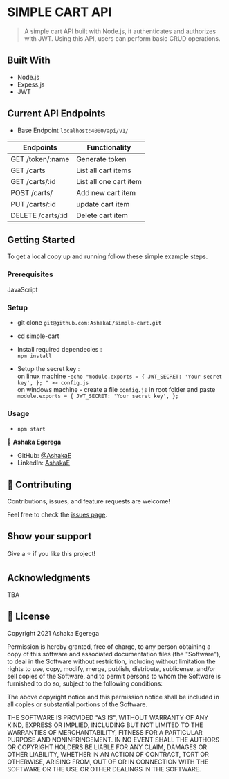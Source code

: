 # SIMPLE CART API

> A simple cart API built with Node.js, it authenticates and authorizes with JWT. Using this API, users can perform basic CRUD operations.

## Built With

- Node.js
- Expess.js
- JWT

## Current API Endpoints

- Base Endpoint `localhost:4000/api/v1/`

| Endpoints         | Functionality          |
| ----------------- | ---------------------- |
| GET /token/:name  | Generate token         |
| GET /carts        | List all cart items    |
| GET /carts/:id    | List all one cart item |
| POST /carts/      | Add new cart item      |
| PUT /carts/:id    | update cart item       |
| DELETE /carts/:id | Delete cart item       |

## Getting Started

To get a local copy up and running follow these simple example steps.

### Prerequisites

JavaScript

### Setup

- git clone `git@github.com:AshakaE/simple-cart.git`
- cd simple-cart

- Install required dependecies :<br>
  `npm install`

- Setup the secret key :<br>
  on linux machine -`echo "module.exports = { JWT_SECRET: 'Your secret key', }; " >> config.js`<br>
  on windows machine - create a file `config.js` in root folder and paste `module.exports = { JWT_SECRET: 'Your secret key', };` <br>

### Usage

- `npm start`<br>

👤 **Ashaka Egerega**

- GitHub: [@AshakaE](https://www.github.com/AshakaE/)
- LinkedIn: [AshakaE](https://www.linkedin.com/in/AshakaE/)

## 🤝 Contributing

Contributions, issues, and feature requests are welcome!

Feel free to check the [issues page](https://github.com/AshakaE/simple-cart/issues).

## Show your support

Give a ⭐️ if you like this project!

## Acknowledgments

TBA

## 📝 License

Copyright 2021 Ashaka Egerega

Permission is hereby granted, free of charge, to any person obtaining a copy of this software and associated documentation files (the "Software"), to deal in the Software without restriction, including without limitation the rights to use, copy, modify, merge, publish, distribute, sublicense, and/or sell copies of the Software, and to permit persons to whom the Software is furnished to do so, subject to the following conditions:

The above copyright notice and this permission notice shall be included in all copies or substantial portions of the Software.

THE SOFTWARE IS PROVIDED "AS IS", WITHOUT WARRANTY OF ANY KIND, EXPRESS OR IMPLIED, INCLUDING BUT NOT LIMITED TO THE WARRANTIES OF MERCHANTABILITY, FITNESS FOR A PARTICULAR PURPOSE AND NONINFRINGEMENT. IN NO EVENT SHALL THE AUTHORS OR COPYRIGHT HOLDERS BE LIABLE FOR ANY CLAIM, DAMAGES OR OTHER LIABILITY, WHETHER IN AN ACTION OF CONTRACT, TORT OR OTHERWISE, ARISING FROM, OUT OF OR IN CONNECTION WITH THE SOFTWARE OR THE USE OR OTHER DEALINGS IN THE SOFTWARE.
